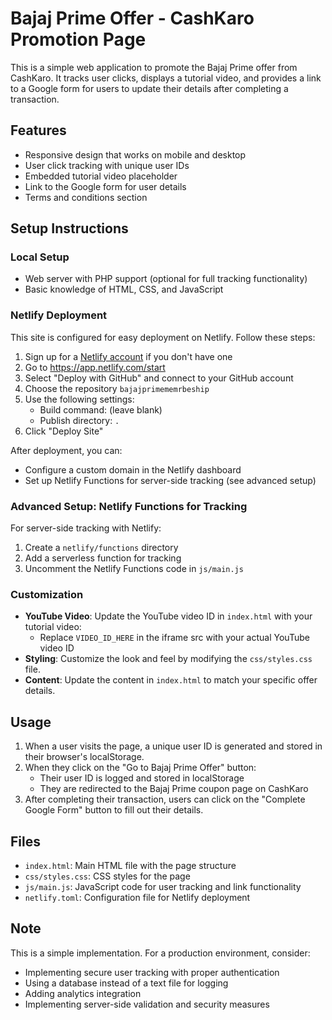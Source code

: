 # Bajaj Prime Offer - CashKaro Promotion Page

This is a simple web application to promote the Bajaj Prime offer from CashKaro. It tracks user clicks, displays a tutorial video, and provides a link to a Google form for users to update their details after completing a transaction.

## Features

- Responsive design that works on mobile and desktop
- User click tracking with unique user IDs
- Embedded tutorial video placeholder
- Link to the Google form for user details
- Terms and conditions section

## Setup Instructions

### Local Setup

- Web server with PHP support (optional for full tracking functionality)
- Basic knowledge of HTML, CSS, and JavaScript

### Netlify Deployment

This site is configured for easy deployment on Netlify. Follow these steps:

1. Sign up for a [Netlify account](https://app.netlify.com/signup) if you don't have one
2. Go to https://app.netlify.com/start
3. Select "Deploy with GitHub" and connect to your GitHub account
4. Choose the repository `bajajprimememrbeship`
5. Use the following settings:
   - Build command: (leave blank)
   - Publish directory: `.`
6. Click "Deploy Site"

After deployment, you can:
- Configure a custom domain in the Netlify dashboard
- Set up Netlify Functions for server-side tracking (see advanced setup)

### Advanced Setup: Netlify Functions for Tracking

For server-side tracking with Netlify:

1. Create a `netlify/functions` directory
2. Add a serverless function for tracking
3. Uncomment the Netlify Functions code in `js/main.js`

### Customization

- **YouTube Video**: Update the YouTube video ID in `index.html` with your tutorial video:
   - Replace `VIDEO_ID_HERE` in the iframe src with your actual YouTube video ID
- **Styling**: Customize the look and feel by modifying the `css/styles.css` file.
- **Content**: Update the content in `index.html` to match your specific offer details.

## Usage

1. When a user visits the page, a unique user ID is generated and stored in their browser's localStorage.
2. When they click on the "Go to Bajaj Prime Offer" button:
   - Their user ID is logged and stored in localStorage
   - They are redirected to the Bajaj Prime coupon page on CashKaro
3. After completing their transaction, users can click on the "Complete Google Form" button to fill out their details.

## Files

- `index.html`: Main HTML file with the page structure
- `css/styles.css`: CSS styles for the page
- `js/main.js`: JavaScript code for user tracking and link functionality
- `netlify.toml`: Configuration file for Netlify deployment

## Note

This is a simple implementation. For a production environment, consider:
- Implementing secure user tracking with proper authentication
- Using a database instead of a text file for logging
- Adding analytics integration
- Implementing server-side validation and security measures 